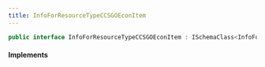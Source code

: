 ```yaml
---
title: InfoForResourceTypeCCSGOEconItem
---
```


```csharp
public interface InfoForResourceTypeCCSGOEconItem : ISchemaClass<InfoForResourceTypeCCSGOEconItem>, ISchemaField, ISchemaClass, INativeHandle
```

#### Implements

